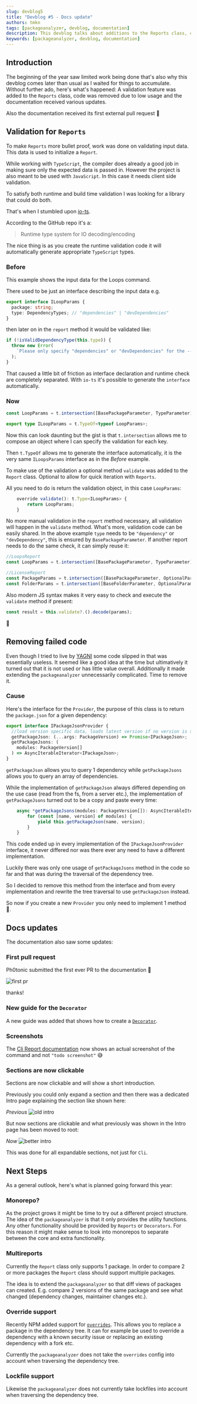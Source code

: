 ```yaml
---
slug: devblog5
title: "Devblog #5 - Docs update"
authors: tmkn
tags: [packageanalyzer, devblog, documentation]
description: This devblog talks about additions to the Reports class, code removal and updates to the documentation
keywords: [packageanalyzer, devblog, documentation]
---
```


## Introduction

The beginning of the year saw limited work being done that's also why this devblog comes later than usual as I waited for things to accumulate. Without further ado, here's what's happened: A validation feature was added to the `Reports` class, code was removed due to low usage and the documentation received various updates.

Also the documentation received its first external pull request 👏

<!--truncate-->

## Validation for `Reports`

To make `Reports` more bullet proof, work was done on validating input data. This data is used to initialize a `Report`.

While working with `TypeScript`, the compiler does already a good job in making sure only the expected data is passed in. However the project is also meant to be used with `JavaScript`. In this case it needs client side validation.

To satisfy both runtime and build time validation I was looking for a library that could do both.

That's when I stumbled upon [io-ts](https://github.com/gcanti/io-ts).

According to the GitHub repo it's a:

> Runtime type system for IO decoding/encoding

The nice thing is as you create the runtime validation code it will automatically generate appropriate `TypeScript` types.

### Before

This example shows the input data for the Loops command.

There used to be just an interface describing the input data e.g.

```typescript
export interface ILoopParams {
  package: string;
  type: DependencyTypes; // "dependencies" | "devDependencies"
}
```

then later on in the `report` method it would be validated like:

```typescript
if (!isValidDependencyType(this.type)) {
  throw new Error(
    `Please only specify "dependencies" or "devDependencies" for the --type argument`
  );
}
```

That caused a little bit of friction as interface declaration and runtime check are completely separated. With `io-ts` it's possible to generate the `interface` automatically.

### Now

```typescript
const LoopParams = t.intersection([BasePackageParameter, TypeParameter]);

export type ILoopParams = t.TypeOf<typeof LoopParams>;
```

Now this can look daunting but the gist is that `t.intersection` allows me to compose an object where I can specify the validation for each key.

Then `t.TypeOf` allows me to generate the interface automatically, it is the very same `ILoopsParams` interface as in the _Before_ example.

To make use of the validation a optional method `validate` was added to the `Report` class. Optional to allow for quick iteration with `Reports`.

All you need to do is return the validation object, in this case `LoopParams`:

```typescript
    override validate(): t.Type<ILoopParams> {
        return LoopParams;
    }
```

No more manual validation in the `report` method necessary, all validation will happen in the `validate` method. What's more, validation code can be easily shared. In the above example `type` needs to be `"dependency"` or `"devDependency"`, this is ensured by `BasePackageParameter`. If another report needs to do the same check, it can simply reuse it:

```typescript
//LoopsReport
const LoopParams = t.intersection([BasePackageParameter, TypeParameter]);

//LicenseReport
const PackageParams = t.intersection([BasePackageParameter, OptionalParams]);
const FolderParams = t.intersection([BaseFolderParameter, OptionalParams]);
```

Also modern JS syntax makes it very easy to check and execute the `validate` method if present:

```typescript
const result = this.validate?.().decode(params);
```

👏

## Removing failed code

Even though I tried to live by [YAGNI](https://en.wikipedia.org/wiki/You_aren%27t_gonna_need_it) some code slipped in that was essentially useless. It seemed like a good idea at the time but ultimatively it turned out that it is not used or has little value overall. Additionally it made extending the `packageanalyzer` unnecessarily complicated. Time to remove it.

### Cause

Here's the interface for the `Provider`, the purpose of this class is to return the `package.json` for a given dependency:

```typescript
export interface IPackageJsonProvider {
  //load version specific data, loads latest version if no version is specified
  getPackageJson: (...args: PackageVersion) => Promise<IPackageJson>;
  getPackageJsons: (
    modules: PackageVersion[]
  ) => AsyncIterableIterator<IPackageJson>;
}
```

`getPackageJson` allows you to query 1 dependency while `getPackageJsons` allows you to query an array of dependencies.

While the implementation of `getPackageJson` always differed depending on the use case (read from the fs, from a server etc.), the implementation of `getPackageJsons` turned out to be a copy and paste every time:

```typescript
    async *getPackageJsons(modules: PackageVersion[]): AsyncIterableIterator<IPackageJson> {
        for (const [name, version] of modules) {
            yield this.getPackageJson(name, version);
        }
    }
```

This code ended up in every implementation of the `IPackageJsonProvider` interface, it never differed nor was there ever any need to have a different implementation.

Luckily there was only one usage of `getPackageJsons` method in the code so far and that was during the traversal of the dependency tree.

So I decided to remove this method from the interface and from every implementation and rewrite the tree traversal to use `getPackageJson` instead.

So now if you create a new `Provider` you only need to implement 1 method 🙌.

## Docs updates

The documentation also saw some updates:

### First pull request

Ph0tonic submitted the first ever PR to the documentation 👏

![first pr](./devblog5/pr.png "First PR")

thanks!

### New guide for the `Decorator`

A new guide was added that shows how to create a [`Decorator`](/docs/guides/creating_a_decorator).

### Screenshots

The [Cli Report documentation](/docs/cli/custom_report) now shows an actual screenshot of the command and not `"todo screenshot"` 😅

### Sections are now clickable

Sections are now clickable and will show a short introduction.

Previously you could only expand a section and then there was a dedicated Intro page explaining the section like shown here:

_Previous_
![old intro](./devblog5/intro_old.png "old Intro")

But now sections are clickable and what previously was shown in the Intro page has been moved to root:

_Now_
![better intro](./devblog5/intro_new.png "Better Intro")

This was done for all expandable sections, not just for `Cli`.

## Next Steps

As a general outlook, here's what is planned going forward this year:

### Monorepo?

As the project grows it might be time to try out a different project structure. The idea of the `packageanalyzer` is that it only provides the utility functions. Any other functionality should be provided by `Reports` or `Decorators`. For this reason it might make sense to look into monorepos to separate between the core and extra functionality.

### Multireports

Currently the `Report` class only supports 1 package. In order to compare 2 or more packages the `Report` class should support multiple packages.

The idea is to extend the `packageanalyzer` so that diff views of packages can created. E.g. compare 2 versions of the same package and see what changed (dependency changes, maintainer changes etc.).

### Override support

Recently NPM added support for [`overrides`](https://docs.npmjs.com/cli/v8/configuring-npm/package-json#overrides). This allows you to replace a package in the dependency tree. It can for example be used to override a dependency with a known security issue or replacing an existing dependency with a fork etc.

Currently the `packageanalyzer` does not take the `overrides` config into account when traversing the dependency tree.

### Lockfile support

Likewise the `packageanalyzer` does not currently take lockfiles into account when traversing the dependency tree.

